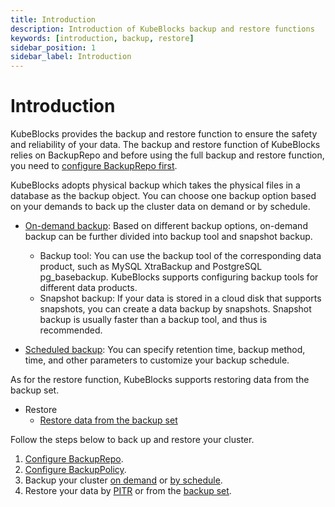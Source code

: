 ```yaml
---
title: Introduction
description: Introduction of KubeBlocks backup and restore functions
keywords: [introduction, backup, restore]
sidebar_position: 1
sidebar_label: Introduction
---
```


# Introduction

KubeBlocks provides the backup and restore function to ensure the safety and reliability of your data. The backup and restore function of KubeBlocks relies on BackupRepo and before using the full backup and restore function, you need to [configure BackupRepo first](./backup/backup-repo.md).

KubeBlocks adopts physical backup which takes the physical files in a database as the backup object. You can choose one backup option based on your demands to back up the cluster data on demand or by schedule.

* [On-demand backup](./backup/on-demand-backup.md): Based on different backup options, on-demand backup can be further divided into backup tool and snapshot backup.
  * Backup tool: You can use the backup tool of the corresponding data product, such as MySQL XtraBackup and PostgreSQL pg_basebackup. KubeBlocks supports configuring backup tools for different data products.
  * Snapshot backup: If your data is stored in a cloud disk that supports snapshots, you can create a data backup by snapshots. Snapshot backup is usually faster than a backup tool, and thus is recommended.

* [Scheduled backup](./backup/scheduled-backup.md): You can specify retention time, backup method, time, and other parameters to customize your backup schedule.

As for the restore function, KubeBlocks supports restoring data from the backup set.

* Restore
  * [Restore data from the backup set](./restore/restore-data-from-backup-set.md)

Follow the steps below to back up and restore your cluster.

1. [Configure BackupRepo](./backup/backup-repo.md).
2. [Configure BackupPolicy](./backup/configure-backuppolicy.md).
3. Backup your cluster [on demand](./backup/on-demand-backup.md) or [by schedule](./backup/scheduled-backup.md).
4. Restore your data by [PITR](./restore/pitr.md) or from the [backup set](./restore/restore-data-from-backup-set.md).
